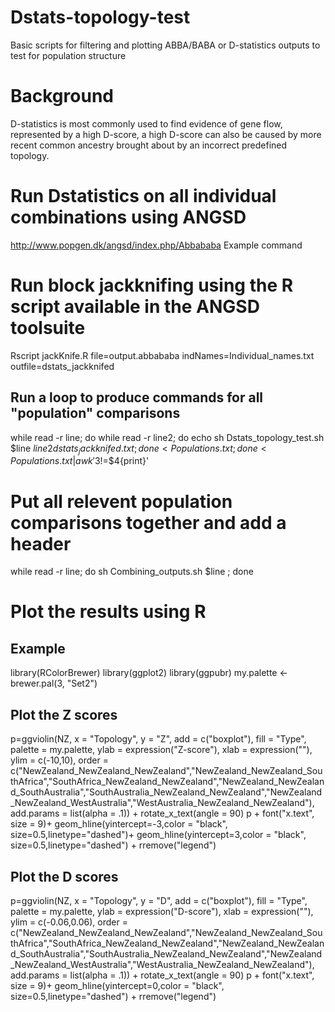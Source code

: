 # Dstats-topology-test
Basic scripts for filtering and plotting ABBA/BABA or D-statistics outputs to test for population structure

# Background
D-statistics is most commonly used to find evidence of gene flow, represented by a high D-score, a high D-score can also be caused by more recent common ancestry brought about by an incorrect predefined topology. 

# Run Dstatistics on all individual combinations using ANGSD 
http://www.popgen.dk/angsd/index.php/Abbababa
Example command 

# Run block jackknifing using the R script available in the ANGSD toolsuite
Rscript jackKnife.R file=output.abbababa indNames=Individual_names.txt outfile=dstats_jackknifed

## Run a loop to produce commands for all "population" comparisons
while read -r line; do while read -r line2; do echo sh Dstats_topology_test.sh $line $line2 dstats_jackknifed.txt; done < Populations.txt ; done < Populations.txt | awk '$3!=$4{print}'

# Put all relevent population comparisons together and add a header
while read -r line; do sh Combining_outputs.sh $line ; done


# Plot the results using R
## Example

library(RColorBrewer)
library(ggplot2)
library(ggpubr)
my.palette <- brewer.pal(3, "Set2")

## Plot the Z scores
p=ggviolin(NZ,
           x = "Topology",
           y = "Z",
           add = c("boxplot"),
           fill = "Type",
           palette = my.palette,
           ylab = expression("Z-score"),
           xlab = expression(""),
           ylim = c(-10,10),
           order = c("NewZealand_NewZealand_NewZealand","NewZealand_NewZealand_SouthAfrica","SouthAfrica_NewZealand_NewZealand","NewZealand_NewZealand_SouthAustralia","SouthAustralia_NewZealand_NewZealand","NewZealand_NewZealand_WestAustralia","WestAustralia_NewZealand_NewZealand"),
           add.params = list(alpha = .1)) + rotate_x_text(angle = 90)
p + font("x.text", size = 9)+ geom_hline(yintercept=-3,color = "black", size=0.5,linetype="dashed")+ geom_hline(yintercept=3,color = "black", size=0.5,linetype="dashed") + rremove("legend")

## Plot the D scores
p=ggviolin(NZ,
           x = "Topology",
           y = "D",
           add = c("boxplot"),
           fill = "Type",
           palette = my.palette,
           ylab = expression("D-score"),
           xlab = expression(""),
           ylim = c(-0.06,0.06),
           order = c("NewZealand_NewZealand_NewZealand","NewZealand_NewZealand_SouthAfrica","SouthAfrica_NewZealand_NewZealand","NewZealand_NewZealand_SouthAustralia","SouthAustralia_NewZealand_NewZealand","NewZealand_NewZealand_WestAustralia","WestAustralia_NewZealand_NewZealand"),
           add.params = list(alpha = .1)) + rotate_x_text(angle = 90)
p + font("x.text", size = 9)+ geom_hline(yintercept=0,color = "black", size=0.5,linetype="dashed") + rremove("legend")
